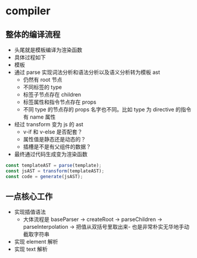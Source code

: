 # compiler

## 整体的编译流程

- 头尾就是模板编译为渲染函数
- 具体过程如下
- 模板
- 通过 parse 实现词法分析和语法分析以及语义分析转为模板 ast
  - 仍然有 root 节点
  - 不同标签的 type
  - 标签子节点存在 children
  - 标签属性和指令节点存在 props
  - 不同 type 的节点存的 props 名字也不同。比如 type 为 directive 的指令有 name 属性
- 经过 transform 变为 js 的 ast
  - v-if 和 v-else 是否配套？
  - 属性值是静态还是动态的？
  - 插槽是不是有父组件的数据？
- 最终通过代码生成变为渲染函数

```javascript
const templateAST = parse(template);
const jsAST = transform(templateAST);
const code = generate(jsAST);
```

## 一点核心工作

- 实现插值语法
  - 大体流程是 baseParser -> createRoot -> parseChildren -> parseInterpolation -> 把值从双括号里取出来- 也是非常朴实无华地手动截取字符串
- 实现 element 解析
- 实现 text 解析
